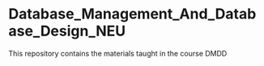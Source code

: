 # Database_Management_And_Database_Design_NEU
This repository contains the materials taught in the course DMDD
